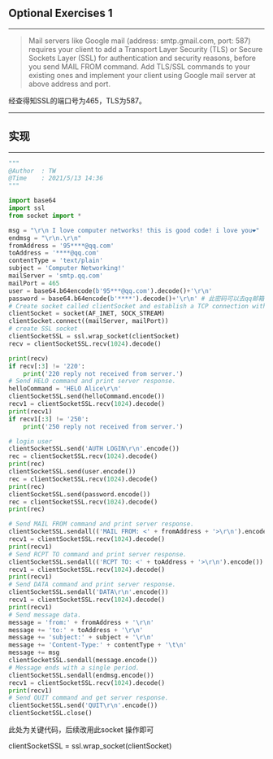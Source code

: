 ﻿## Optional Exercises 1
---

> Mail servers like Google mail (address: smtp.gmail.com, port: 587) requires your client to add a 
Transport Layer Security (TLS) or Secure Sockets Layer (SSL) for authentication and security 
reasons, before you send MAIL FROM command. Add TLS/SSL commands to your existing ones 
and implement your client using Google mail server at above address and port.


经查得知SSL的端口号为465，TLS为587。

---


## 实现
---


```python
"""
@Author  : TW
@Time    : 2021/5/13 14:36
"""

import base64
import ssl
from socket import *

msg = "\r\n I love computer networks! this is good code! i love you❤"
endmsg = "\r\n.\r\n"
fromAddress = '95****@qq.com'
toAddress = '****@qq.com'
contentType = 'text/plain'
subject = 'Computer Networking!'
mailServer = 'smtp.qq.com'
mailPort = 465
user = base64.b64encode(b'95***@qq.com').decode()+'\r\n'
password = base64.b64encode(b'****').decode()+'\r\n' # 此密码可以去qq邮箱申请
# Create socket called clientSocket and establish a TCP connection with mail server
clientSocket = socket(AF_INET, SOCK_STREAM)
clientSocket.connect((mailServer, mailPort))
# create SSL socket
clientSocketSSL = ssl.wrap_socket(clientSocket)
recv = clientSocketSSL.recv(1024).decode()

print(recv)
if recv[:3] != '220':
    print('220 reply not received from server.')
# Send HELO command and print server response.
helloCommand = 'HELO Alice\r\n'
clientSocketSSL.send(helloCommand.encode())
recv1 = clientSocketSSL.recv(1024).decode()
print(recv1)
if recv1[:3] != '250':
    print('250 reply not received from server.')

# login user
clientSocketSSL.send('AUTH LOGIN\r\n'.encode())
rec = clientSocketSSL.recv(1024).decode()
print(rec)
clientSocketSSL.send(user.encode())
rec = clientSocketSSL.recv(1024).decode()
print(rec)
clientSocketSSL.send(password.encode())
rec = clientSocketSSL.recv(1024).decode()
print(rec)

# Send MAIL FROM command and print server response.
clientSocketSSL.sendall(('MAIL FROM: <' + fromAddress + '>\r\n').encode())
recv1 = clientSocketSSL.recv(1024).decode()
print(recv1)
# Send RCPT TO command and print server response.
clientSocketSSL.sendall(('RCPT TO: <' + toAddress + '>\r\n').encode())
recv1 = clientSocketSSL.recv(1024).decode()
print(recv1)
# Send DATA command and print server response.
clientSocketSSL.sendall('DATA\r\n'.encode())
recv1 = clientSocketSSL.recv(1024).decode()
print(recv1)
# Send message data.
message = 'from:' + fromAddress + '\r\n'
message += 'to:' + toAddress + '\r\n'
message += 'subject:' + subject + '\r\n'
message += 'Content-Type:' + contentType + '\t\n'
message += msg
clientSocketSSL.sendall(message.encode())
# Message ends with a single period.
clientSocketSSL.sendall(endmsg.encode())
recv1 = clientSocketSSL.recv(1024).decode()
print(recv1)
# Send QUIT command and get server response.
clientSocketSSL.send('QUIT\r\n'.encode())
clientSocketSSL.close()

```

此处为关键代码，后续改用此socket
操作即可

clientSocketSSL = ssl.wrap_socket(clientSocket)
